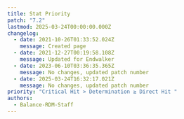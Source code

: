 ```yaml
---
title: Stat Priority
patch: "7.2"
lastmod: 2025-03-24T00:00:00.000Z
changelog:
  - date: 2021-10-26T01:33:52.024Z
    message: Created page
  - date: 2021-12-27T00:19:58.108Z
    message: Updated for Endwalker
  - date: 2023-06-10T03:36:35.365Z
    message: No changes, updated patch number
  - date: 2025-03-24T16:32:17.021Z
    message: No changes, updated patch number
priority: "Critical Hit > Determination ≥ Direct Hit "
authors:
  - Balance-RDM-Staff
---
```

